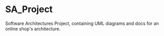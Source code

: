 # SA_Project
Software Architectures Project, containing UML diagrams and docs for an online shop's architecture.
